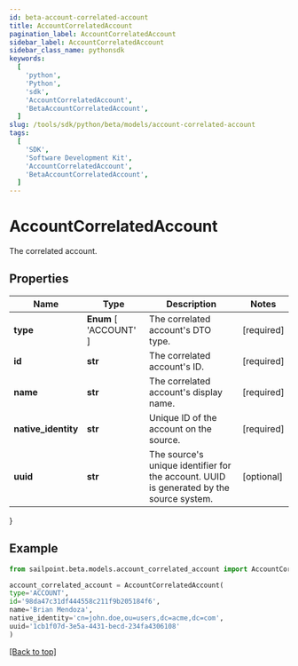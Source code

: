 ```yaml
---
id: beta-account-correlated-account
title: AccountCorrelatedAccount
pagination_label: AccountCorrelatedAccount
sidebar_label: AccountCorrelatedAccount
sidebar_class_name: pythonsdk
keywords:
  [
    'python',
    'Python',
    'sdk',
    'AccountCorrelatedAccount',
    'BetaAccountCorrelatedAccount',
  ]
slug: /tools/sdk/python/beta/models/account-correlated-account
tags:
  [
    'SDK',
    'Software Development Kit',
    'AccountCorrelatedAccount',
    'BetaAccountCorrelatedAccount',
  ]
---
```


# AccountCorrelatedAccount

The correlated account.

## Properties

| Name | Type | Description | Notes |
| --- | --- | --- | --- |
| **type** | **Enum** [ 'ACCOUNT' ] | The correlated account's DTO type. | [required] |
| **id** | **str** | The correlated account's ID. | [required] |
| **name** | **str** | The correlated account's display name. | [required] |
| **native_identity** | **str** | Unique ID of the account on the source. | [required] |
| **uuid** | **str** | The source's unique identifier for the account. UUID is generated by the source system. | [optional] |

}

## Example

```python
from sailpoint.beta.models.account_correlated_account import AccountCorrelatedAccount

account_correlated_account = AccountCorrelatedAccount(
type='ACCOUNT',
id='98da47c31df444558c211f9b205184f6',
name='Brian Mendoza',
native_identity='cn=john.doe,ou=users,dc=acme,dc=com',
uuid='1cb1f07d-3e5a-4431-becd-234fa4306108'
)

```

[[Back to top]](#)
